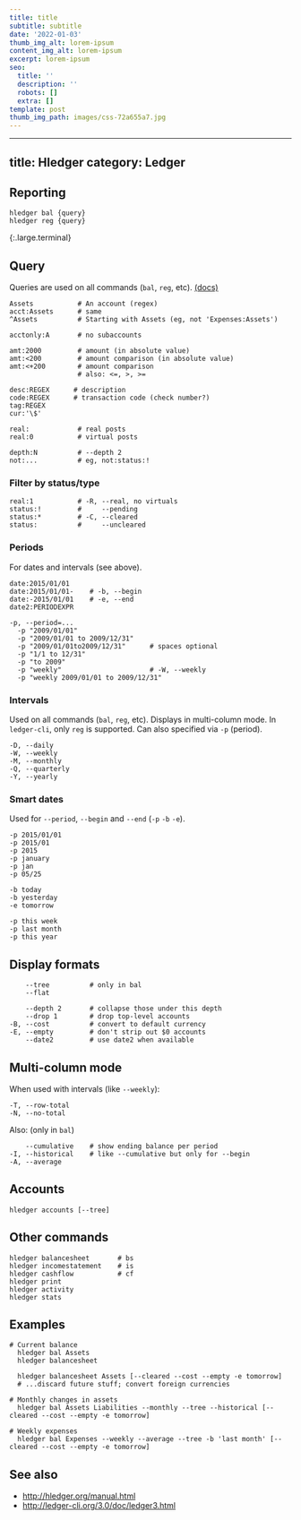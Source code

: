 ```yaml
---
title: title
subtitle: subtitle
date: '2022-01-03'
thumb_img_alt: lorem-ipsum
content_img_alt: lorem-ipsum
excerpt: lorem-ipsum
seo:
  title: ''
  description: ''
  robots: []
  extra: []
template: post
thumb_img_path: images/css-72a655a7.jpg
---
```

---
title: Hledger
category: Ledger
---

## Reporting

```
hledger bal {query}
hledger reg {query}
```

{:.large.terminal}

## Query

Queries are used on all commands (`bal`, `reg`, etc). [(docs)](http://hledger.org/manual.html#queries)

```
Assets           # An account (regex)
acct:Assets      # same
^Assets          # Starting with Assets (eg, not 'Expenses:Assets')

acctonly:A       # no subaccounts

amt:2000         # amount (in absolute value)
amt:<200         # amount comparison (in absolute value)
amt:<+200        # amount comparison
                 # also: <=, >, >=

desc:REGEX      # description
code:REGEX      # transaction code (check number?)
tag:REGEX
cur:'\$'

real:            # real posts
real:0           # virtual posts

depth:N          # --depth 2
not:...          # eg, not:status:!
```

### Filter by status/type

```
real:1           # -R, --real, no virtuals
status:!         #     --pending
status:*         # -C, --cleared
status:          #     --uncleared
```

### Periods

For dates and intervals (see above).

```
date:2015/01/01
date:2015/01/01-    # -b, --begin
date:-2015/01/01    # -e, --end
date2:PERIODEXPR
```

```
-p, --period=...
  -p "2009/01/01"
  -p "2009/01/01 to 2009/12/31"
  -p "2009/01/01to2009/12/31"      # spaces optional
  -p "1/1 to 12/31"
  -p "to 2009"
  -p "weekly"                      # -W, --weekly
  -p "weekly 2009/01/01 to 2009/12/31"
```

### Intervals

Used on all commands (`bal`, `reg`, etc). Displays in multi-column mode. In `ledger-cli`, only `reg` is supported. Can also specified via `-p` (period).

```
-D, --daily
-W, --weekly
-M, --monthly
-Q, --quarterly
-Y, --yearly
```

### Smart dates

Used for `--period`, `--begin` and `--end` (`-p` `-b` `-e`).

```
-p 2015/01/01
-p 2015/01
-p 2015
-p january
-p jan
-p 05/25
```

```
-b today
-b yesterday
-e tomorrow
```

```
-p this week
-p last month
-p this year
```

## Display formats

```
    --tree          # only in bal
    --flat

    --depth 2       # collapse those under this depth
    --drop 1        # drop top-level accounts
-B, --cost          # convert to default currency
-E, --empty         # don't strip out $0 accounts
    --date2         # use date2 when available
```

## Multi-column mode

When used with intervals (like `--weekly`):

```
-T, --row-total
-N, --no-total
```

Also: (only in `bal`)

```
    --cumulative    # show ending balance per period
-I, --historical    # like --cumulative but only for --begin
-A, --average
```

## Accounts

```
hledger accounts [--tree]
```

## Other commands

```
hledger balancesheet       # bs
hledger incomestatement    # is
hledger cashflow           # cf
hledger print
hledger activity
hledger stats
```

## Examples

```
# Current balance
  hledger bal Assets
  hledger balancesheet

  hledger balancesheet Assets [--cleared --cost --empty -e tomorrow]
  # ...discard future stuff; convert foreign currencies

# Monthly changes in assets
  hledger bal Assets Liabilities --monthly --tree --historical [--cleared --cost --empty -e tomorrow]

# Weekly expenses
  hledger bal Expenses --weekly --average --tree -b 'last month' [--cleared --cost --empty -e tomorrow]
```

## See also

- <http://hledger.org/manual.html>
- <http://ledger-cli.org/3.0/doc/ledger3.html>
